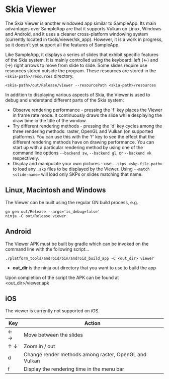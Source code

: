 Skia Viewer
==========================
The Skia Viewer is another windowed app similar to SampleApp. Its main advantages over SampleApp are that it supports Vulkan on Linux, Windows and Android, and it uses a cleaner cross-platform windowing system (currently located in tools/viewer/sk_app). However, it is a work in progress, so it doesn't yet support all the features of SampleApp.

Like SampleApp, it displays a series of slides that exhibit specific features of the Skia system. It is mainly controlled using the keyboard: left (&#x2190;) and (&#x2192;) right arrows to move from slide to slide. Some slides require use resources stored outside the program. These resources are stored in the `<skia-path>/resources` directory.

`<skia-path>/out/Release/viewer --resourcePath <skia-path>/resources`

In addition to displaying various aspects of Skia, the Viewer is used to debug and understand different parts of the Skia system:

* Observe rendering performance - pressing the 'f' key places the Viewer in frame rate mode. It continuously draws the slide while desplaying the draw time in the title of the window.
* Try different rendering methods - pressing the 'd' key cycles among the three rendering methods: raster, OpenGL and Vulkan (on supported platforms). You can use this with the 'f' key to see the effect that the different rendering methods have on drawing performance. You can start up with a particular rendering method by using one of the command line options `--backend sw`, `--backend gl`, or `--backend vk` respectively.
* Display and manipulate your own pictures - use `--skps <skp-file-path>` to load any `.skp` files to be displayed by the Viewer. Using `--match <slide-name>` will load only SKPs or slides matching that name.

Linux, Macintosh and Windows
----------------------------

The Viewer can be built using the regular GN build process, e.g.

    gn gen out/Release --args='is_debug=false'
    ninja -C out/Release viewer

Android
-------
The Viewer APK must be built by gradle which can be invoked on the command line with the following script...

    ./platform_tools/android/bin/android_build_app -C <out_dir> viewer

*   **out_dir** is the ninja out directory that you want to use to build the app

Upon completion of the script the APK can be found at <out_dir>/viewer.apk

iOS
---
The viewer is currently not supported on iOS.

Key                              | Action
-----------------------------|-------------
&#x2190; &#x2192; | Move between the slides
&#x2191; &#x2193; | Zoom in / out
d                                   | Change render methods among raster, OpenGL and Vulkan
f                                     | Display the rendering time in the menu bar


